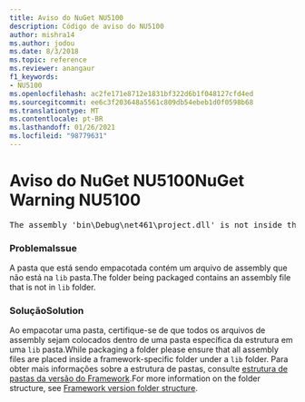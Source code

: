 ```yaml
---
title: Aviso do NuGet NU5100
description: Código de aviso do NU5100
author: mishra14
ms.author: jodou
ms.date: 8/3/2018
ms.topic: reference
ms.reviewer: anangaur
f1_keywords:
- NU5100
ms.openlocfilehash: ac2fe171e8712e1831bf322d6b1f048127cfd4ed
ms.sourcegitcommit: ee6c3f203648a5561c809db54ebeb1d0f0598b68
ms.translationtype: MT
ms.contentlocale: pt-BR
ms.lasthandoff: 01/26/2021
ms.locfileid: "98779631"
---
```

# <a name="nuget-warning-nu5100"></a><span data-ttu-id="07628-103">Aviso do NuGet NU5100</span><span class="sxs-lookup"><span data-stu-id="07628-103">NuGet Warning NU5100</span></span>
<pre>The assembly 'bin\Debug\net461\project.dll' is not inside the 'lib' folder and hence it won't be added as a reference when the package is installed into a project. Move it into the 'lib' folder if it needs to be referenced.</pre>

### <a name="issue"></a><span data-ttu-id="07628-104">Problema</span><span class="sxs-lookup"><span data-stu-id="07628-104">Issue</span></span>

<span data-ttu-id="07628-105">A pasta que está sendo empacotada contém um arquivo de assembly que não está na `lib` pasta.</span><span class="sxs-lookup"><span data-stu-id="07628-105">The folder being packaged contains an assembly file that is not in `lib` folder.</span></span>


### <a name="solution"></a><span data-ttu-id="07628-106">Solução</span><span class="sxs-lookup"><span data-stu-id="07628-106">Solution</span></span>

<span data-ttu-id="07628-107">Ao empacotar uma pasta, certifique-se de que todos os arquivos de assembly sejam colocados dentro de uma pasta específica da estrutura em uma `lib` pasta.</span><span class="sxs-lookup"><span data-stu-id="07628-107">While packaging a folder please ensure that all assembly files are placed inside a framework-specific folder under a `lib` folder.</span></span> <span data-ttu-id="07628-108">Para obter mais informações sobre a estrutura de pastas, consulte [estrutura de pastas da versão do Framework](../../create-packages/supporting-multiple-target-frameworks.md#framework-version-folder-structure).</span><span class="sxs-lookup"><span data-stu-id="07628-108">For more information on the folder structure, see [Framework version folder structure](../../create-packages/supporting-multiple-target-frameworks.md#framework-version-folder-structure).</span></span>

